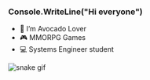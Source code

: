 ### Console.WriteLine("Hi everyone")

- 🥑 I’m Avocado Lover
- 🎮 MMORPG Games
- 💻 Systems Engineer student


![snake gif](https://github.com/Ismael-Asensio/Ismael-Asensio/blob/output/github-contribution-grid-snake.gif)

